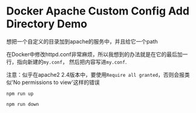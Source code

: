 Docker Apache Custom Config Add Directory Demo
==============================================

想把一个自定义的目录加到apache的服务中，并且给它一个path

在Docker中修改httpd.conf非常麻烦，所以我想到的办法就是在它的最后加一行，指向新建的`my.conf`，
然后把内容写进`my.conf`.

注意：似乎在apache2 2.4版本中，要使用`Require all granted`，否则会报类似'No permissions to view'这样的错误


```
npm run up
```

```
npm run down
```
